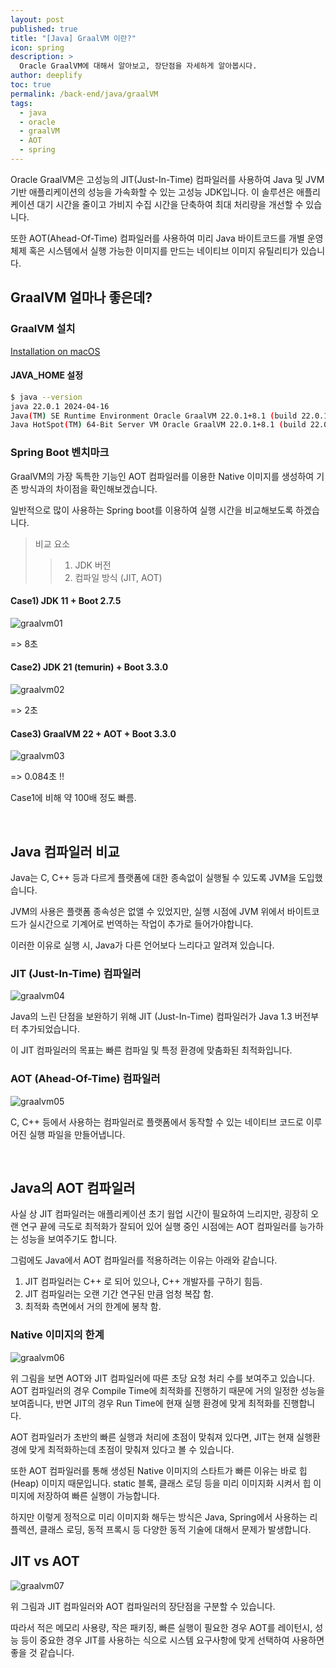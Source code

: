 ```yaml
---
layout: post
published: true
title: "[Java] GraalVM 이란?"
icon: spring
description: >
  Oracle GraalVM에 대해서 알아보고, 장단점을 자세하게 알아봅시다.
author: deeplify
toc: true
permalink: /back-end/java/graalVM
tags: 
  - java
  - oracle
  - graalVM
  - AOT
  - spring
---
```


Oracle GraalVM은 고성능의 JIT(Just-In-Time) 컴파일러를 사용하여 Java 및 JVM 기반 애플리케이션의 성능을 가속화할 수 있는 고성능 JDK입니다. 이 솔루션은 애플리케이션 대기 시간을 줄이고 가비지 수집 시간을 단축하여 최대 처리량을 개선할 수 있습니다.

또한 AOT(Ahead-Of-Time) 컴파일러를 사용하여 미리 Java 바이트코드를 개별 운영체제 혹은 시스템에서 실행 가능한 이미지를 만드는 네이티브 이미지 유틸리티가 있습니다.

## GraalVM 얼마나 좋은데?

### GraalVM 설치

[Installation on macOS](https://www.graalvm.org/latest/docs/getting-started/macos/)

#### JAVA_HOME 설정

```bash
$ java --version
java 22.0.1 2024-04-16
Java(TM) SE Runtime Environment Oracle GraalVM 22.0.1+8.1 (build 22.0.1+8-jvmci-b01)
Java HotSpot(TM) 64-Bit Server VM Oracle GraalVM 22.0.1+8.1 (build 22.0.1+8-jvmci-b01, mixed mode, sharing
```

### Spring Boot 벤치마크

GraalVM의 가장 독특한 기능인 AOT 컴파일러를 이용한 Native 이미지를 생성하여 기존 방식과의 차이점을 확인해보겠습니다.

일반적으로 많이 사용하는 Spring boot를 이용하여 실행 시간을 비교해보도록 하겠습니다.

> 비교 요소
>> 1. JDK 버전
>> 2. 컴파일 방식 (JIT, AOT)

#### Case1) JDK 11 + Boot 2.7.5

![graalvm01](/assets/images/benchmark-graalvm01.png)

=> 8초

#### Case2) JDK 21 (temurin) + Boot 3.3.0

![graalvm02](/assets/images/benchmark-graalvm02.png)

=> 2초

#### Case3) GraalVM 22 + AOT + Boot 3.3.0

![graalvm03](/assets/images/benchmark-graalvm03.png)

=> 0.084초 !!

Case1에 비해 약 100배 정도 빠름.

<br/>

## Java 컴파일러 비교

Java는 C, C++ 등과 다르게 플랫폼에 대한 종속없이 실행될 수 있도록 JVM을 도입했습니다.

JVM의 사용은 플랫폼 종속성은 없앨 수 있었지만, 실행 시점에 JVM 위에서 바이트코드가 실시간으로 기계어로 번역하는 작업이 추가로 들어가야합니다.

이러한 이유로 실행 시, Java가 다른 언어보다 느리다고 알려져 있습니다.

### JIT (Just-In-Time) 컴파일러

![graalvm04](/assets/images/benchmark-graalvm04.png)

Java의 느린 단점을 보완하기 위해 JIT (Just-In-Time) 컴파일러가 Java 1.3 버전부터 추가되었습니다.

이 JIT 컴파일러의 목표는 빠른 컴파일 및 특정 환경에 맞춤화된 최적화입니다.

### AOT (Ahead-Of-Time) 컴파일러

![graalvm05](/assets/images/benchmark-graalvm05.png)

C, C++ 등에서 사용하는 컴파일러로 플랫폼에서 동작할 수 있는 네이티브 코드로 이루어진 실행 파일을 만들어냅니다.

<br>

## Java의 AOT 컴파일러

사실 상 JIT 컴파일러는 애플리케이션 초기 웜업 시간이 필요하여 느리지만, 굉장히 오랜 연구 끝에 극도로 최적화가 잘되어 있어 실행 중인 시점에는 AOT 컴파일러를 능가하는 성능을 보여주기도 합니다.

그럼에도 Java에서 AOT 컴파일러를 적용하려는 이유는 아래와 같습니다.

1. JIT 컴파일러는 C++ 로 되어 있으나, C++ 개발자를 구하기 힘듬.
2. JIT 컴파일러는 오랜 기간 연구된 만큼 엄청 복잡 함.
3. 최적화 측면에서 거의 한계에 봉착 함.

### Native 이미지의 한계

![graalvm06](/assets/images/benchmark-graalvm06.png)

위 그림을 보면 AOT와 JIT 컴파일러에 따른 초당 요청 처리 수를 보여주고 있습니다. AOT 컴파일러의 경우 Compile Time에 최적화를 진행하기 때문에 거의 일정한 성능을 보여줍니다, 반면 JIT의 경우 Run Time에 현재 실행 환경에 맞게 최적화를 진행합니다.

AOT 컴파일러가 초반의 빠른 실행과 처리에 초점이 맞춰져 있다면, JIT는 현재 실행환경에 맞게 최적화하는데 초점이 맞춰져 있다고 볼 수 있습니다.

또한 AOT 컴파일러를 통해 생성된 Native 이미지의 스타트가 빠른 이유는 바로 힙(Heap) 이미지 때문입니다. static 블록, 클래스 로딩 등을 미리 이미지화 시켜서 힙 이미지에 저장하여 빠른 실행이 가능합니다.

하지만 이렇게 정적으로 미리 이미지화 해두는 방식은 Java, Spring에서 사용하는 리플렉션, 클래스 로딩, 동적 프록시 등 다양한 동적 기술에 대해서 문제가 발생합니다.

## JIT vs AOT

![graalvm07](/assets/images/benchmark-graalvm07.png)

위 그림과 JIT 컴파일러와 AOT 컴파일러의 장단점을 구분할 수 있습니다.

따라서 적은 메모리 사용량, 작은 패키징, 빠른 실행이 필요한 경우 AOT를 레이턴시, 성능 등이 중요한 경우 JIT를 사용하는 식으로 시스템 요구사항에 맞게 선택하여 사용하면 좋을 것 같습니다.
